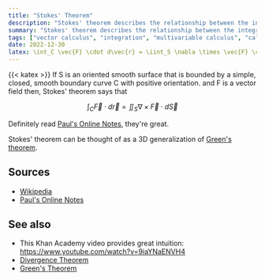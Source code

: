```yaml
---
title: "Stokes' Theorem"
description: "Stokes' theorem describes the relationship between the integral of the curl of a vector field over a surface to the line integral of the same field around the boundary of the surface."
summary: "Stokes' theorem describes the relationship between the integral of the curl of a vector field over a surface to the line integral of the same field around the boundary of the surface."
tags: ["vector calculus", "integration", "multivariable calculus", "calculus"]
date: 2022-12-30
latex: \int_C \vec{F} \cdot d\vec{r} = \iint_S \nabla \times \vec{F} \cdot d\vec{S}
---
```


{{< katex >}}
If S is an oriented smooth surface that is bounded by a simple, closed, smooth boundary curve C with positive orientation. and F is a vector field then, Stokes' theorem says that

$$ \int_C \vec{F} \cdot d\vec{r} = \iint_S \nabla \times \vec{F} \cdot d\vec{S} $$

Definitely read [Paul's Online Notes](https://tutorial.math.lamar.edu/classes/calcIII/stokestheorem.aspx), they're great.

Stokes' theorem can be thought of as a 3D generalization of [Green's theorem](formulas/greens-theorem).

## Sources
- [Wikipedia](https://en.wikipedia.org/wiki/Stokes%27_theorem)
- [Paul's Online Notes](https://tutorial.math.lamar.edu/classes/calcIII/stokestheorem.aspx)

## See also
- This Khan Academy video provides great intuition: https://www.youtube.com/watch?v=9iaYNaENVH4
- [Divergence Theorem](formulas/divergence-theorem)
- [Green's Theorem](formulas/greens-theorem)
